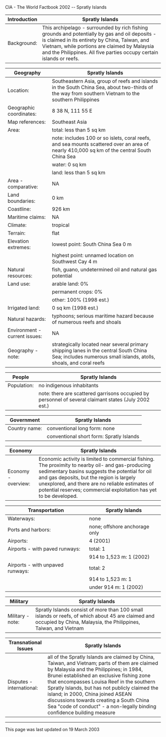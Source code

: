 CIA - The World Factbook 2002 -- Spratly Islands

| Introduction | Spratly Islands |
| --- | --- |
| Background: | This archipelago - surrounded by rich fishing grounds and potentially by gas and oil deposits - is claimed in its entirety by China, Taiwan, and Vietnam, while portions are claimed by Malaysia and the Philippines. All five parties occupy certain islands or reefs. |

| Geography | Spratly Islands |
| --- | --- |
| Location: | Southeastern Asia, group of reefs and islands in the South China Sea, about two-thirds of the way from southern Vietnam to the southern Philippines |
| Geographic coordinates: | 8 38 N, 111 55 E |
| Map references: | Southeast Asia |
| Area: | total: less than 5 sq km |
| | note: includes 100 or so islets, coral reefs, and sea mounts scattered over an area of nearly 410,000 sq km of the central South China Sea |
| | water: 0 sq km |
| | land: less than 5 sq km |
| Area - comparative: | NA |
| Land boundaries: | 0 km |
| Coastline: | 926 km |
| Maritime claims: | NA |
| Climate: | tropical |
| Terrain: | flat |
| Elevation extremes: | lowest point: South China Sea 0 m |
| | highest point: unnamed location on Southwest Cay 4 m |
| Natural resources: | fish, guano, undetermined oil and natural gas potential |
| Land use: | arable land: 0% |
| | permanent crops: 0% |
| | other: 100% (1998 est.) |
| Irrigated land: | 0 sq km (1998 est.) |
| Natural hazards: | typhoons; serious maritime hazard because of numerous reefs and shoals |
| Environment - current issues: | NA |
| Geography - note: | strategically located near several primary shipping lanes in the central South China Sea; includes numerous small islands, atolls, shoals, and coral reefs |

| People | Spratly Islands |
| --- | --- |
| Population: | no indigenous inhabitants |
| | note: there are scattered garrisons occupied by personnel of several claimant states (July 2002 est.) |

| Government | Spratly Islands |
| --- | --- |
| Country name: | conventional long form: none |
| | conventional short form: Spratly Islands |

| Economy | Spratly Islands |
| --- | --- |
| Economy - overview: | Economic activity is limited to commercial fishing. The proximity to nearby oil- and gas-producing sedimentary basins suggests the potential for oil and gas deposits, but the region is largely unexplored, and there are no reliable estimates of potential reserves; commercial exploitation has yet to be developed. |

| Transportation | Spratly Islands |
| --- | --- |
| Waterways: | none |
| Ports and harbors: | none; offshore anchorage only |
| Airports: | 4 (2001) |
| Airports - with paved runways: | total: 1 |
| | 914 to 1,523 m: 1 (2002) |
| Airports - with unpaved runways: | total: 2 |
| | 914 to 1,523 m: 1 |
| | under 914 m: 1 (2002) |

| Military | Spratly Islands |
| --- | --- |
| Military - note: | Spratly Islands consist of more than 100 small islands or reefs, of which about 45 are claimed and occupied by China, Malaysia, the Philippines, Taiwan, and Vietnam |

| Transnational Issues | Spratly Islands |
| --- | --- |
| Disputes - international: | all of the Spratly Islands are claimed by China, Taiwan, and Vietnam; parts of them are claimed by Malaysia and the Philippines; in 1984, Brunei established an exclusive fishing zone that encompasses Louisa Reef in the southern Spratly Islands, but has not publicly claimed the island; in 2000, China joined ASEAN discussions towards creating a South China Sea "code of conduct" - a non-legally binding confidence building measure |

---
This page was last updated on 19 March 2003